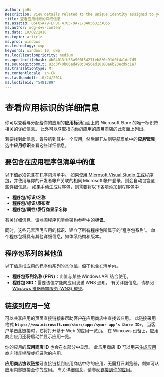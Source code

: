 ```yaml
---
author: jnHs
Description: View details related to the unique identity assigned to your app by the Microsoft Store, and get a link to your app's Store listing.
title: 查看应用标识的详细信息
ms.assetid: 86F05A79-EFBC-4705-9A71-3A056323AC65
ms.author: wdg-dev-content
ms.date: 10/02/2018
ms.topic: article
ms.prod: windows
ms.technology: uwp
keywords: windows 10, uwp
ms.localizationpriority: medium
ms.openlocfilehash: 4b04033fb53a90015427feb820c91d0f4a1de7d5
ms.sourcegitcommit: 82c3fc0b06ad490c3456ad18180a6b23ecd9c1a7
ms.translationtype: MT
ms.contentlocale: zh-CN
ms.lasthandoff: 10/24/2018
ms.locfileid: "5481389"
---
```

# <a name="view-app-identity-details"></a>查看应用标识的详细信息


你可以查看与分配给你的应用的**应用标识**页面上的 Microsoft Store 的唯一标识符相关的详细信息。 此外可以获取指向你的应用的应用商店的此页面上列出。

若要找到此信息，请导航到其中一个应用，然后展开左侧导航菜单中的**应用管理**。 选中**应用标识**查看这些详细信息。


## <a name="values-to-include-in-your-app-package-manifest"></a>要包含在应用程序包清单中的值

以下值必须包含在程序包清单中。 如果[使用 Microsoft Visual Studio 生成程序包](../packaging/packaging-uwp-apps.md)，并使用与你的开发者帐户关联的相同 Microsoft 帐户登录，则会自动包含这些详细信息。 如果手动生成程序包，则需要将以下各项添加到程序包中：

-   **程序包/标识/名称**
-   **程序包/标识/发布者**
-   **程序包/属性/发行商显示名称**

有关详细信息，请参阅[程序包清单架构参考](https://docs.microsoft.com/uwp/schemas/appxpackage/uapmanifestschema/schema-root)中的[**标识**](https://docs.microsoft.com/uwp/schemas/appxpackage/uapmanifestschema/element-identity)。

同时，这些元素声明应用的标识、建立了所有程序包所属于的“程序包系列”。 单个程序包将具有其他详细信息，如体系结构和版本。


## <a name="additional-values-for-package-family"></a>程序包系列的其他值

以下值是指应用的程序包系列的其他值，但不包含在清单内。

-   **程序包系列名称 (PFN)**：此值与某些 Windows API 结合使用。
-   **程序包 SID**：需要该值才能向应用发送 WNS 通知。 有关详细信息，请参阅 [Windows 推送通知服务 (WNS) 概述](../design/shell/tiles-and-notifications/windows-push-notification-services--wns--overview.md)。


## <a name="link-to-your-apps-listing"></a>链接到应用一览

可以共享应用的页面直接链接来帮助客户在应用商店中查找该应用。 此链接采用格式 **`https://www.microsoft.com/store/apps/<your app's Store ID>`**。 当客户单击此链接时，它将打开基于 Web 的应用一览页。 在 Windows 设备上，应用商店应用还将启动并显示应用一览。

你的应用的**应用商店 ID** 也会在本部分中显示。 此应用商店 ID 可以用来[生成应用商店锁屏提醒](http://go.microsoft.com/fwlink/p/?LinkId=534236)或标识你的应用。

**应用商店协议链接**可直接链接到应用商店中你的应用，无需打开浏览器，例如可从应用内部链接至你的应用。 有关详细信息，请参阅[链接到你的应用](link-to-your-app.md)。



 

 




